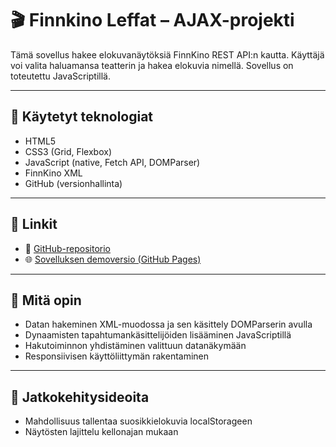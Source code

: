 # 🎬 Finnkino Leffat – AJAX-projekti

Tämä sovellus hakee elokuvanäytöksiä FinnKino REST API:n kautta. Käyttäjä voi valita haluamansa teatterin ja hakea elokuvia nimellä. Sovellus on toteutettu JavaScriptillä.

---

## 🔧 Käytetyt teknologiat

- HTML5
- CSS3 (Grid, Flexbox)
- JavaScript (native, Fetch API, DOMParser)
- FinnKino XML
- GitHub (versionhallinta)

---

## 🔗 Linkit

- 💾 [GitHub-repositorio](https://github.com/ArttuJuolahti/Finnkino/tree/main)
- 🌐 [Sovelluksen demoversio (GitHub Pages)](https://arttujuolahti.github.io/Finnkino/)
  
---

## 🧠 Mitä opin

- Datan hakeminen XML-muodossa ja sen käsittely DOMParserin avulla
- Dynaamisten tapahtumankäsittelijöiden lisääminen JavaScriptillä
- Hakutoiminnon yhdistäminen valittuun datanäkymään
- Responsiivisen käyttöliittymän rakentaminen

---

## 📌 Jatkokehitysideoita

- Mahdollisuus tallentaa suosikkielokuvia localStorageen
- Näytösten lajittelu kellonajan mukaan
